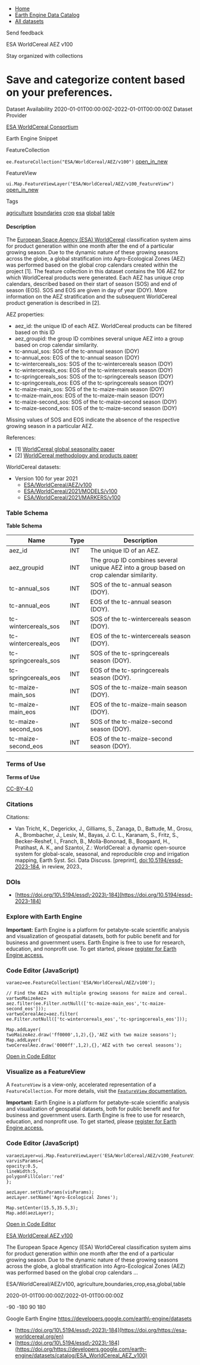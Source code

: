 



* [Home](https://developers.google.com/)
* [Earth Engine Data Catalog](https://developers.google.com/earth-engine/datasets)
* [All datasets](https://developers.google.com/earth-engine/datasets/catalog)





 
 
 Send feedback
 
 

ESA WorldCereal AEZ v100


 
 Stay organized with collections
 

 
 Save and categorize content based on your preferences.
==========================================================================================================================








Dataset Availability
2020\-01\-01T00:00:00Z–2022\-01\-01T00:00:00Z
Dataset Provider


[ESA WorldCereal Consortium](https://esa-worldcereal.org/en)



Earth Engine Snippet

FeatureCollection
  


`ee.FeatureCollection("ESA/WorldCereal/AEZ/v100")` 
[open\_in\_new](https://code.earthengine.google.com/?scriptPath=Examples:Datasets/ESA/ESA_WorldCereal_AEZ_v100)



 
 
 
 FeatureView
   


`ui.Map.FeatureViewLayer("ESA/WorldCereal/AEZ/v100_FeatureView")` 
[open\_in\_new](https://code.earthengine.google.com/?scriptPath=Examples:Datasets/ESA/ESA_WorldCereal_AEZ_v100_FeatureView)





Tags


[agriculture](/earth-engine/datasets/tags/agriculture)
[boundaries](/earth-engine/datasets/tags/boundaries)
[crop](/earth-engine/datasets/tags/crop)
[esa](/earth-engine/datasets/tags/esa)
[global](/earth-engine/datasets/tags/global)
[table](/earth-engine/datasets/tags/table)








#### Description



The [European Space Agency (ESA) WorldCereal](https://esa-worldcereal.org/)
classification system aims for product generation within one month after the
end of a particular growing season. Due to the dynamic nature of these
growing seasons across the globe, a global stratification into
Agro\-Ecological Zones (AEZ) was performed based on the global crop calendars
created within the project \[1]. The feature collection in this dataset
contains the 106 AEZ for which WorldCereal products were generated. Each AEZ
has unique crop calendars, described based on their start of season (SOS)
and end of season (EOS). SOS and EOS are given in day of year (DOY). More
information on the AEZ stratification and the subsequent WorldCereal product
generation is described in \[2].


AEZ properties:


* aez\_id: the unique ID of each AEZ. WorldCereal products can be filtered
based on this ID
* aez\_groupid: the group ID combines several unique AEZ into a group based
on crop calendar similarity.
* tc\-annual\_sos: SOS of the tc\-annual season (DOY)
* tc\-annual\_eos: EOS of the tc\-annual season (DOY)
* tc\-wintercereals\_sos: SOS of the tc\-wintercereals season (DOY)
* tc\-wintercereals\_eos: EOS of the tc\-wintercereals season (DOY)
* tc\-springcereals\_sos: SOS of the tc\-springcereals season (DOY)
* tc\-springcereals\_eos: EOS of the tc\-springcereals season (DOY)
* tc\-maize\-main\_sos: SOS of the tc\-maize\-main season (DOY)
* tc\-maize\-main\_eos: EOS of the tc\-maize\-main season (DOY)
* tc\-maize\-second\_sos: SOS of the tc\-maize\-second season (DOY)
* tc\-maize\-second\_eos: EOS of the tc\-maize\-second season (DOY)


Missing values of SOS and EOS indicate the absence of the respective growing
season in a particular AEZ.


References:


* \[1] [WorldCereal global seasonality paper](https://doi.org/10.1080/15481603.2022.2079273)
* \[2] [WorldCereal methodology and products paper](https://doi.org/10.5194/essd-2023-184)


WorldCereal datasets:


* Version 100 for year 2021
	+ [ESA/WorldCereal/AEZ/v100](/earth-engine/datasets/catalog/ESA_WorldCereal_AEZ_v100)
	+ [ESA/WorldCereal/2021/MODELS/v100](/earth-engine/datasets/catalog/ESA_WorldCereal_2021_MODELS_v100)
	+ [ESA/WorldCereal/2021/MARKERS/v100](/earth-engine/datasets/catalog/ESA_WorldCereal_2021_MARKERS_v100)





### Table Schema


**Table Schema**




| Name | Type | Description |
| --- | --- | --- |
| aez\_id | INT | The unique ID of an AEZ. |
| aez\_groupid | INT | The group ID combines several unique AEZ into a group based on crop calendar similarity. |
| tc\-annual\_sos | INT | SOS of the tc\-annual season (DOY). |
| tc\-annual\_eos | INT | EOS of the tc\-annual season (DOY). |
| tc\-wintercereals\_sos | INT | SOS of the tc\-wintercereals season (DOY). |
| tc\-wintercereals\_eos | INT | EOS of the tc\-wintercereals season (DOY). |
| tc\-springcereals\_sos | INT | SOS of the tc\-springcereals season (DOY). |
| tc\-springcereals\_eos | INT | EOS of the tc\-springcereals season (DOY). |
| tc\-maize\-main\_sos | INT | SOS of the tc\-maize\-main season (DOY). |
| tc\-maize\-main\_eos | INT | EOS of the tc\-maize\-main season (DOY). |
| tc\-maize\-second\_sos | INT | SOS of the tc\-maize\-second season (DOY). |
| tc\-maize\-second\_eos | INT | EOS of the tc\-maize\-second season (DOY). |




### Terms of Use


**Terms of Use**


[CC\-BY\-4\.0](https://spdx.org/licenses/CC-BY-4.0.html)




### Citations



Citations:
* Van Tricht, K., Degerickx, J., Gilliams, S., Zanaga, D., Battude, M., Grosu,
A., Brombacher, J., Lesiv, M., Bayas, J. C. L., Karanam, S., Fritz, S.,
Becker\-Reshef, I., Franch, B., Mollà\-Bononad, B., Boogaard, H., Pratihast,
A. K., and Szantoi, Z.: WorldCereal: a dynamic open\-source system for
global\-scale, seasonal, and reproducible crop and irrigation mapping, Earth
Syst. Sci. Data Discuss. \[preprint],
[doi:10\.5194/essd\-2023\-184](https://doi.org/10.5194/essd-2023-184), in
review, 2023\.,





### DOIs


* [https://doi.org/10\.5194/essd\-2023\-184](https://doi.org/10.5194/essd-2023-184)




### Explore with Earth Engine


**Important:** 
 Earth Engine is a platform for petabyte\-scale scientific analysis and visualization of
 geospatial datasets, both for public benefit and for business and government users.
 Earth Engine is free to use for research, education, and nonprofit use. To get started, please
 [register for Earth Engine access.](https://console.cloud.google.com/earth-engine)



### Code Editor (JavaScript)



```
varaez=ee.FeatureCollection('ESA/WorldCereal/AEZ/v100');

// Find the AEZs with multiple growing seasons for maize and cereal.
vartwoMaizeAez=
aez.filter(ee.Filter.notNull(['tc-maize-main_eos','tc-maize-second_eos']));
vartwoCerealAez=aez.filter(
ee.Filter.notNull(['tc-wintercereals_eos','tc-springcereals_eos']));

Map.addLayer(
twoMaizeAez.draw('ff0000',1,2),{},'AEZ with two maize seasons');
Map.addLayer(
twoCerealAez.draw('0000ff',1,2),{},'AEZ with two cereal seasons');
```



[Open in Code Editor](https://code.earthengine.google.com/?scriptPath=Examples:Datasets/ESA/ESA_WorldCereal_AEZ_v100)
### Visualize as a FeatureView



 A `FeatureView` is a view\-only, accelerated representation of a
 `FeatureCollection`. For more details, visit the
 [`FeatureView` documentation.](/earth-engine/guides/featureview_overview) 



**Important:** 
 Earth Engine is a platform for petabyte\-scale scientific analysis and visualization of
 geospatial datasets, both for public benefit and for business and government users.
 Earth Engine is free to use for research, education, and nonprofit use. To get started, please
 [register for Earth Engine access.](https://console.cloud.google.com/earth-engine)



### Code Editor (JavaScript)



```
varaezLayer=ui.Map.FeatureViewLayer('ESA/WorldCereal/AEZ/v100_FeatureView');
varvisParams={
opacity:0.5,
lineWidth:5,
polygonFillColor:'red'
};

aezLayer.setVisParams(visParams);
aezLayer.setName('Agro-Ecological Zones');

Map.setCenter(15.5,35.5,3);
Map.add(aezLayer);
```



[Open in Code Editor](https://code.earthengine.google.com/?scriptPath=Examples:Datasets/ESA/ESA_WorldCereal_AEZ_v100_FeatureView)


[ESA WorldCereal AEZ v100](/earth-engine/datasets/catalog/ESA_WorldCereal_AEZ_v100)

The European Space Agency (ESA) WorldCereal classification system aims for product generation within one month after the end of a particular growing season. Due to the dynamic nature of these growing seasons across the globe, a global stratification into Agro\-Ecological Zones (AEZ) was performed based on the global crop calendars …

 ESA/WorldCereal/AEZ/v100,
 agriculture,boundaries,crop,esa,global,table

2020\-01\-01T00:00:00Z/2022\-01\-01T00:00:00Z



 \-90 \-180 90 180
 



Google Earth Engine
https://developers.google.com/earth\-engine/datasets

* [https://doi.org/10\.5194/essd\-2023\-184](https://doi.org/https://esa-worldcereal.org/en)
* [https://doi.org/10\.5194/essd\-2023\-184](https://doi.org/https://developers.google.com/earth-engine/datasets/catalog/ESA_WorldCereal_AEZ_v100)









